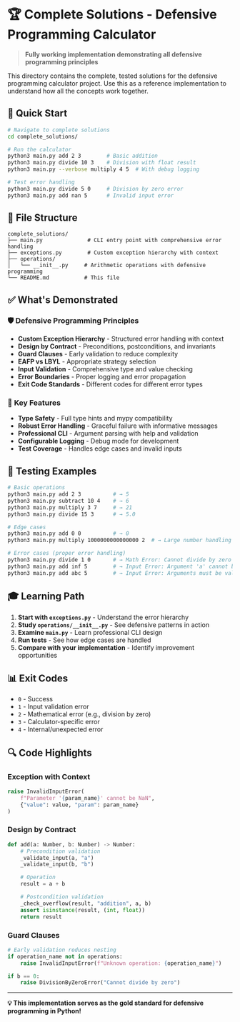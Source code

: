# 🏆 Complete Solutions - Defensive Programming Calculator

> **Fully working implementation demonstrating all defensive programming principles**

This directory contains the complete, tested solutions for the defensive programming calculator project. Use this as a reference implementation to understand how all the concepts work together.

## 🚀 **Quick Start**

```bash
# Navigate to complete solutions
cd complete_solutions/

# Run the calculator
python3 main.py add 2 3        # Basic addition
python3 main.py divide 10 3    # Division with float result
python3 main.py --verbose multiply 4 5  # With debug logging

# Test error handling
python3 main.py divide 5 0     # Division by zero error
python3 main.py add nan 5      # Invalid input error
```

## 📁 **File Structure**

```
complete_solutions/
├── main.py              # CLI entry point with comprehensive error handling
├── exceptions.py        # Custom exception hierarchy with context
├── operations/
│   └── __init__.py     # Arithmetic operations with defensive programming
└── README.md           # This file
```

## ✅ **What's Demonstrated**

### 🛡️ **Defensive Programming Principles**
- **Custom Exception Hierarchy** - Structured error handling with context
- **Design by Contract** - Preconditions, postconditions, and invariants
- **Guard Clauses** - Early validation to reduce complexity
- **EAFP vs LBYL** - Appropriate strategy selection
- **Input Validation** - Comprehensive type and value checking
- **Error Boundaries** - Proper logging and error propagation
- **Exit Code Standards** - Different codes for different error types

### 🎯 **Key Features**
- **Type Safety** - Full type hints and mypy compatibility
- **Robust Error Handling** - Graceful failure with informative messages
- **Professional CLI** - Argument parsing with help and validation
- **Configurable Logging** - Debug mode for development
- **Test Coverage** - Handles edge cases and invalid inputs

## 🧪 **Testing Examples**

```bash
# Basic operations
python3 main.py add 2 3          # → 5
python3 main.py subtract 10 4    # → 6
python3 main.py multiply 3 7     # → 21
python3 main.py divide 15 3      # → 5.0

# Edge cases
python3 main.py add 0 0          # → 0
python3 main.py multiply 1000000000000000 2  # → Large number handling

# Error cases (proper error handling)
python3 main.py divide 1 0       # → Math Error: Cannot divide by zero (exit 2)
python3 main.py add inf 5        # → Input Error: Argument 'a' cannot be inf (exit 1)
python3 main.py add abc 5        # → Input Error: Arguments must be valid numbers (exit 1)
```

## 🎓 **Learning Path**

1. **Start with `exceptions.py`** - Understand the error hierarchy
2. **Study `operations/__init__.py`** - See defensive patterns in action
3. **Examine `main.py`** - Learn professional CLI design
4. **Run tests** - See how edge cases are handled
5. **Compare with your implementation** - Identify improvement opportunities

## 📊 **Exit Codes**

- `0` - Success
- `1` - Input validation error
- `2` - Mathematical error (e.g., division by zero)
- `3` - Calculator-specific error
- `4` - Internal/unexpected error

## 🔍 **Code Highlights**

### Exception with Context
```python
raise InvalidInputError(
    f"Parameter '{param_name}' cannot be NaN",
    {"value": value, "param": param_name}
)
```

### Design by Contract
```python
def add(a: Number, b: Number) -> Number:
    # Precondition validation
    _validate_input(a, "a")
    _validate_input(b, "b")

    # Operation
    result = a + b

    # Postcondition validation
    _check_overflow(result, "addition", a, b)
    assert isinstance(result, (int, float))
    return result
```

### Guard Clauses
```python
# Early validation reduces nesting
if operation_name not in operations:
    raise InvalidInputError(f"Unknown operation: {operation_name}")

if b == 0:
    raise DivisionByZeroError("Cannot divide by zero")
```

---

**💡 This implementation serves as the gold standard for defensive programming in Python!**
